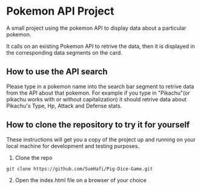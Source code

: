 # Pokemon API Project

A small project using the pokemon API to display data about a particular pokemon.

It calls on an existing Pokemon API to retrive the data, then it is displayed in the corresponding data segments on the card.

## How to use the API search

Please type in a pokemon name into the search bar segment to retrive data from the API about that pokemon. For example if you type in "Pikachu"(or pikachu works with or without capitalization) it should retrive data about Pikachu's Type, Hp, Attack and Defense stats.

## How to clone the repository to try it for yourself

These instructions will get you a copy of the project up and running on your local machine for development and testing purposes.

1. Clone the repo

```
git clone https://github.com/SueHafi/Pig-Dice-Game.git
```

2. Open the index.html file on a browser of your choice
